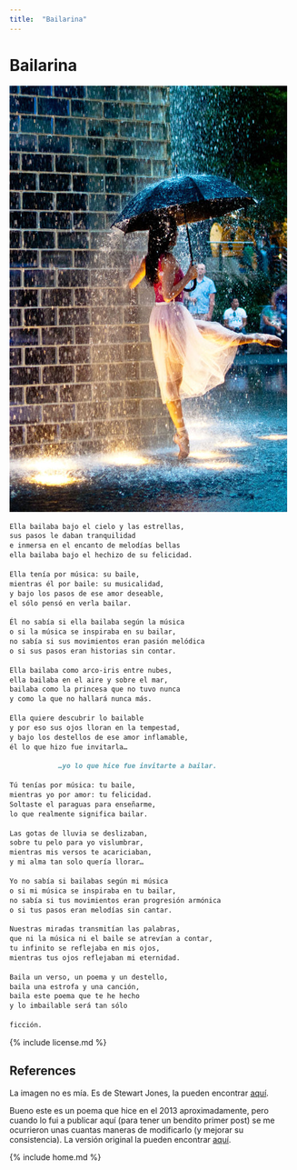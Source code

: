 ```yaml
---
title:  "Bailarina"
---
```


# Bailarina

![Ballerina](/images/ballerina.jpg)

```markdown
Ella bailaba bajo el cielo y las estrellas,
sus pasos le daban tranquilidad
e inmersa en el encanto de melodías bellas
ella bailaba bajo el hechizo de su felicidad.

Ella tenía por música: su baile,
mientras él por baile: su musicalidad,
y bajo los pasos de ese amor deseable,
el sólo pensó en verla bailar.

Él no sabía si ella bailaba según la música
o si la música se inspiraba en su bailar,
no sabía si sus movimientos eran pasión melódica
o si sus pasos eran historias sin contar.

Ella bailaba como arco-iris entre nubes,
ella bailaba en el aire y sobre el mar,
bailaba como la princesa que no tuvo nunca
y como la que no hallará nunca más.

Ella quiere descubrir lo bailable
y por eso sus ojos lloran en la tempestad,
y bajo los destellos de ese amor inflamable,
él lo que hizo fue invitarla…

            …yo lo que hice fue invitarte a bailar.

Tú tenías por música: tu baile,
mientras yo por amor: tu felicidad.
Soltaste el paraguas para enseñarme,
lo que realmente significa bailar.

Las gotas de lluvia se deslizaban,
sobre tu pelo para yo vislumbrar,
mientras mis versos te acariciaban,
y mi alma tan solo quería llorar…

Yo no sabía si bailabas según mi música
o si mi música se inspiraba en tu bailar,
no sabía si tus movimientos eran progresión armónica
o si tus pasos eran melodías sin cantar.

Nuestras miradas transmitían las palabras,
que ni la música ni el baile se atrevían a contar,
tu infinito se reflejaba en mis ojos,
mientras tus ojos reflejaban mi eternidad.

Baila un verso, un poema y un destello,
baila una estrofa y una canción,
baila este poema que te he hecho
y lo imbailable será tan sólo

ficción.
```

{% include license.md %}

## References

La imagen no es mía. Es de Stewart Jones, la pueden  encontrar [aquí](https://500px.com/photo/4885082/prima-ballerina-by-stewart-jones).<br/>

Bueno este es un poema que hice en el 2013 aproximadamente, pero cuando lo fui a publicar aquí (para tener un bendito primer post) se me ocurrieron unas cuantas maneras de modificarlo (y mejorar su consistencia). La versión original la pueden encontrar [aquí](http://yogimgurt.deviantart.com/art/Ella-bailaba-374000649).

{% include home.md %}